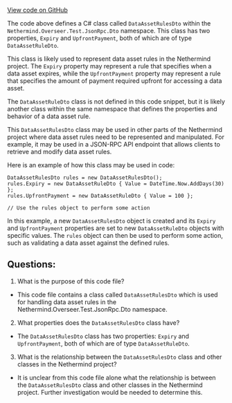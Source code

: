 [View code on GitHub](https://github.com/NethermindEth/nethermind/src/Nethermind/Nethermind.Overseer.Test/JsonRpc/Dto/DataAssetRulesDto.cs)

The code above defines a C# class called `DataAssetRulesDto` within the `Nethermind.Overseer.Test.JsonRpc.Dto` namespace. This class has two properties, `Expiry` and `UpfrontPayment`, both of which are of type `DataAssetRuleDto`. 

This class is likely used to represent data asset rules in the Nethermind project. The `Expiry` property may represent a rule that specifies when a data asset expires, while the `UpfrontPayment` property may represent a rule that specifies the amount of payment required upfront for accessing a data asset. 

The `DataAssetRuleDto` class is not defined in this code snippet, but it is likely another class within the same namespace that defines the properties and behavior of a data asset rule. 

This `DataAssetRulesDto` class may be used in other parts of the Nethermind project where data asset rules need to be represented and manipulated. For example, it may be used in a JSON-RPC API endpoint that allows clients to retrieve and modify data asset rules. 

Here is an example of how this class may be used in code:

```
DataAssetRulesDto rules = new DataAssetRulesDto();
rules.Expiry = new DataAssetRuleDto { Value = DateTime.Now.AddDays(30) };
rules.UpfrontPayment = new DataAssetRuleDto { Value = 100 };

// Use the rules object to perform some action
```

In this example, a new `DataAssetRulesDto` object is created and its `Expiry` and `UpfrontPayment` properties are set to new `DataAssetRuleDto` objects with specific values. The `rules` object can then be used to perform some action, such as validating a data asset against the defined rules.
## Questions: 
 1. What is the purpose of this code file?
- This code file contains a class called `DataAssetRulesDto` which is used for handling data asset rules in the Nethermind.Overseer.Test.JsonRpc.Dto namespace.

2. What properties does the `DataAssetRulesDto` class have?
- The `DataAssetRulesDto` class has two properties: `Expiry` and `UpfrontPayment`, both of which are of type `DataAssetRuleDto`.

3. What is the relationship between the `DataAssetRulesDto` class and other classes in the Nethermind project?
- It is unclear from this code file alone what the relationship is between the `DataAssetRulesDto` class and other classes in the Nethermind project. Further investigation would be needed to determine this.